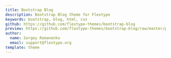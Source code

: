 ```yaml
---
title: Bootstrap Blog
description: Bootstrap Blog theme for Flextype
keywords: bootstrap, blog, html, css
github: https://github.com/flextype-themes/bootstrap-blog
preview: https://github.com/flextype-themes/bootstrap-blog/raw/master/preview.png
author:
  name: Sergey Romanenko
  email: support@flextype.org
template: theme
---
```

